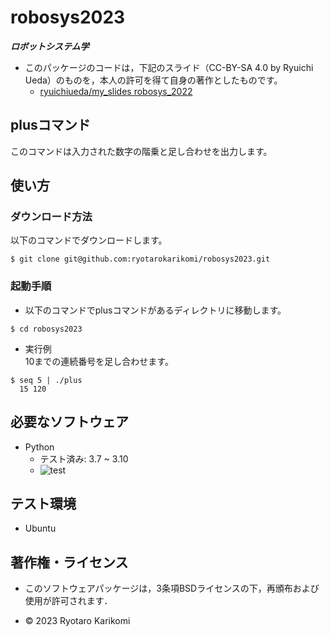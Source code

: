 # robosys2023
***ロボットシステム学***

* このパッケージのコードは，下記のスライド（CC-BY-SA 4.0 by Ryuichi Ueda）のものを，本人の許可を得て自身の著作としたものです。
  * [ryuichiueda/my_slides robosys_2022](https://github.com/ryuichiueda/my_slides/tree/master/robosys_2022)


## plusコマンド
このコマンドは入力された数字の階乗と足し合わせを出力します。

## 使い方
### ダウンロード方法
以下のコマンドでダウンロードします。
```
$ git clone git@github.com:ryotarokarikomi/robosys2023.git
```

### 起動手順
* 以下のコマンドでplusコマンドがあるディレクトリに移動します。
```
$ cd robosys2023
```
* 実行例  
10までの連続番号を足し合わせます。
```
$ seq 5 | ./plus
  15 120
```

## 必要なソフトウェア
  * Python
    * テスト済み: 3.7 ~ 3.10
    * ![test](https://github.com/ryotarokarikomi/robosys2023/actions/workflows/test.yml/badge.svg)


## テスト環境
* Ubuntu


## 著作権・ライセンス

* このソフトウェアパッケージは，3条項BSDライセンスの下，再頒布および使用が許可されます．


* © 2023 Ryotaro Karikomi

